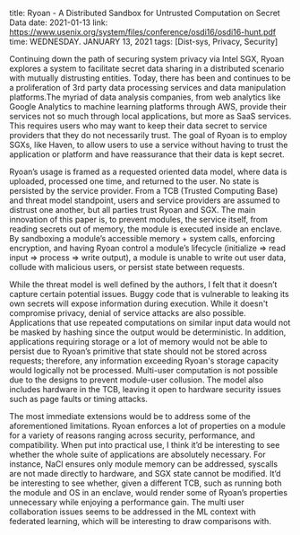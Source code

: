 title: Ryoan - A Distributed Sandbox for Untrusted Computation on Secret Data
date: 2021-01-13
link: https://www.usenix.org/system/files/conference/osdi16/osdi16-hunt.pdf
time: WEDNESDAY. JANUARY 13, 2021
tags: [Dist-sys, Privacy, Security]

Continuing down the path of securing system privacy via Intel SGX, Ryoan explores a system to facilitate secret data sharing in a distributed scenario with mutually distrusting entities. Today, there has been and continues to be a proliferation of 3rd party data processing services and data manipulation platforms.The myriad of data analysis companies, from web analytics like Google Analytics to machine learning platforms through AWS, provide their services not so much through local applications, but more as SaaS services. This requires users who may want to keep their data secret to service providers that they do not necessarily trust. The goal of Ryoan is to employ SGXs, like Haven, to allow users to use a service without having to trust the application or platform and have reassurance that their data is kept secret.

Ryoan’s usage is framed as a requested oriented data model, where data is uploaded, processed one time, and returned to the user. No state is persisted by the service provider. From a TCB (Trusted Computing Base) and threat model standpoint, users and service providers are assumed to distrust one another, but all parties trust Ryoan and SGX. The main innovation of this paper is, to prevent modules, the service itself, from reading secrets out of memory, the module is executed inside an enclave. By sandboxing a module’s accessible memory + system calls, enforcing encryption, and having Ryoan control a module’s lifecycle (initialize ⇒ read input ⇒ process ⇒ write output), a module is unable to write out user data, collude with malicious users, or persist state between requests.

While the threat model is well defined by the authors, I felt that it doesn’t capture certain potential issues. Buggy code that is vulnerable to leaking its own secrets will expose information during execution. While it doesn't compromise privacy, denial of service attacks are also possible. Applications that use repeated computations on similar input data would not be masked by hashing since the output would be deterministic. In addition, applications requiring storage or a lot of memory would not be able to persist due to Ryoan’s primitive that state should not be stored across requests; therefore, any information exceeding Ryoan's storage capacity would logically not be processed. Multi-user computation is not possible due to the designs to prevent module-user collusion. The model also includes hardware in the TCB, leaving it open to hardware security issues such as page faults or timing attacks.

The most immediate extensions would be to address some of the aforementioned limitations. Ryoan enforces a lot of properties on a module for a variety of reasons ranging across security, performance, and compatibility. When put into practical use, I think it’d be interesting to see whether the whole suite of applications are absolutely necessary. For instance, NaCl ensures only module memory can be addressed, syscalls are not made directly to hardware, and SGX state cannot be modified. It’d be interesting to see whether, given a different TCB, such as running both the module and OS in an enclave, would render some of Ryoan’s properties unnecessary while enjoying a performance gain. The multi user collaboration issues seems to be addressed in the ML context with federated learning, which will be interesting to draw comparisons with.
